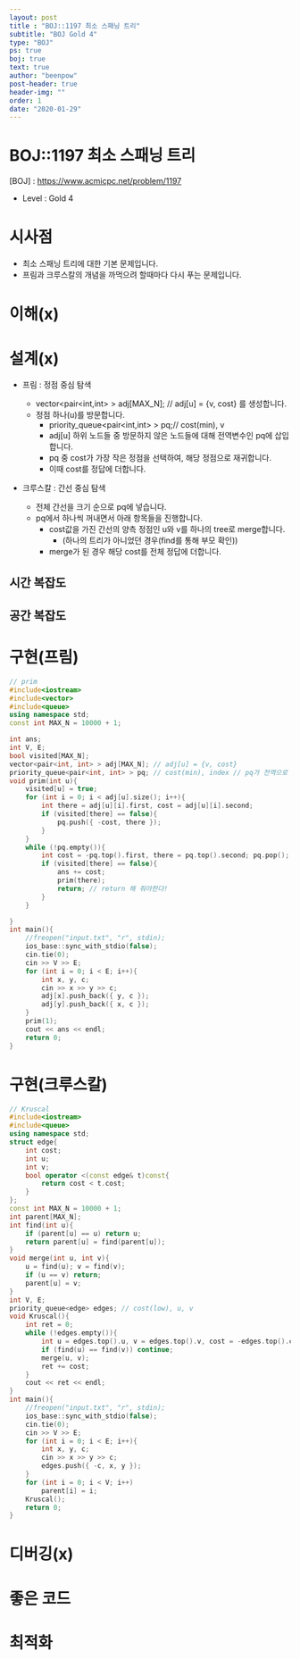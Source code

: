 ```yaml
---
layout: post
title : "BOJ::1197 최소 스패닝 트리"
subtitle: "BOJ Gold 4"
type: "BOJ"
ps: true
boj: true
text: true
author: "beenpow"
post-header: true
header-img: ""
order: 1
date: "2020-01-29"
---
```


# BOJ::1197 최소 스패닝 트리
[BOJ] : <https://www.acmicpc.net/problem/1197>
- Level : Gold 4

# 시사점
- 최소 스패닝 트리에 대한 기본 문제입니다.
- 프림과 크루스칼의 개념을 까먹으려 할때마다 다시 푸는 문제입니다.

# 이해(x)

# 설계(x)

- 프림 : 정점 중심 탐색
  - vector<pair<int,int> > adj[MAX_N]; // adj[u] = {v, cost} 를 생성합니다.
  - 정점 하나(u)를 방문합니다.
    - priority_queue<pair<int,int> > pq;// cost(min), v
    - adj[u] 하위 노드들 중 방문하지 않은 노드들에 대해 전역변수인 pq에 삽입합니다.
    - pq 중 cost가 가장 작은 정점을 선택하여, 해당 정점으로 재귀합니다.
    - 이때 cost를 정답에 더합니다.

- 크루스칼 : 간선 중심 탐색
  - 전체 간선을 크기 순으로 pq에 넣습니다.
  - pq에서 하나씩 꺼내면서 아래 항목들을 진행합니다.
    - cost값을 가진 간선의 양측 정점인 u와 v를 하나의 tree로 merge합니다.
      - (하나의 트리가 아니었던 경우(find를 통해 부모 확인))
    - merge가 된 경우 해당 cost를 전체 정답에 더합니다.

## 시간 복잡도

## 공간 복잡도

# 구현(프림)

```cpp
// prim
#include<iostream>
#include<vector>
#include<queue>
using namespace std;
const int MAX_N = 10000 + 1;

int ans;
int V, E;
bool visited[MAX_N];
vector<pair<int, int> > adj[MAX_N]; // adj[u] = {v, cost}
priority_queue<pair<int, int> > pq; // cost(min), index // pq가 전역으로 있다!!
void prim(int u){
    visited[u] = true;
    for (int i = 0; i < adj[u].size(); i++){
        int there = adj[u][i].first, cost = adj[u][i].second;
        if (visited[there] == false){
            pq.push({ -cost, there });
        }
    }
    while (!pq.empty()){
        int cost = -pq.top().first, there = pq.top().second; pq.pop();
        if (visited[there] == false){
            ans += cost;
            prim(there);
            return; // return 해 줘야한다!
        }
    }

}
int main(){
    //freopen("input.txt", "r", stdin);
    ios_base::sync_with_stdio(false);
    cin.tie(0);
    cin >> V >> E;
    for (int i = 0; i < E; i++){
        int x, y, c;
        cin >> x >> y >> c;
        adj[x].push_back({ y, c });
        adj[y].push_back({ x, c });
    }
    prim(1);
    cout << ans << endl;
    return 0;
}
```

# 구현(크루스칼)

```cpp
// Kruscal
#include<iostream>
#include<queue>
using namespace std;
struct edge{
    int cost;
    int u;
    int v;
    bool operator <(const edge& t)const{
        return cost < t.cost;
    }
};
const int MAX_N = 10000 + 1;
int parent[MAX_N];
int find(int u){
    if (parent[u] == u) return u;
    return parent[u] = find(parent[u]);
}
void merge(int u, int v){
    u = find(u); v = find(v);
    if (u == v) return;
    parent[u] = v;
}
int V, E;
priority_queue<edge> edges; // cost(low), u, v
void Kruscal(){
    int ret = 0;
    while (!edges.empty()){
        int u = edges.top().u, v = edges.top().v, cost = -edges.top().cost; edges.pop();
        if (find(u) == find(v)) continue;
        merge(u, v);
        ret += cost;
    }
    cout << ret << endl;
}
int main(){
    //freopen("input.txt", "r", stdin);
    ios_base::sync_with_stdio(false);
    cin.tie(0);
    cin >> V >> E;
    for (int i = 0; i < E; i++){
        int x, y, c;
        cin >> x >> y >> c;
        edges.push({ -c, x, y });
    }
    for (int i = 0; i < V; i++)
        parent[i] = i;
    Kruscal();
    return 0;
}
```

# 디버깅(x)

# 좋은 코드

# 최적화
